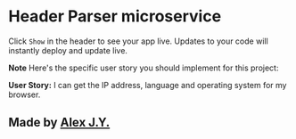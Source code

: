 Header Parser microservice
=========================

Click `Show` in the header to see your app live. Updates to your code will instantly deploy and update live.

**Note** Here's the specific user story you should implement for this project:


**User Story:** I can get the IP address, language and operating system for my browser.



Made by [Alex J.Y.](jinyiabc@gmail.com)
-------------------

